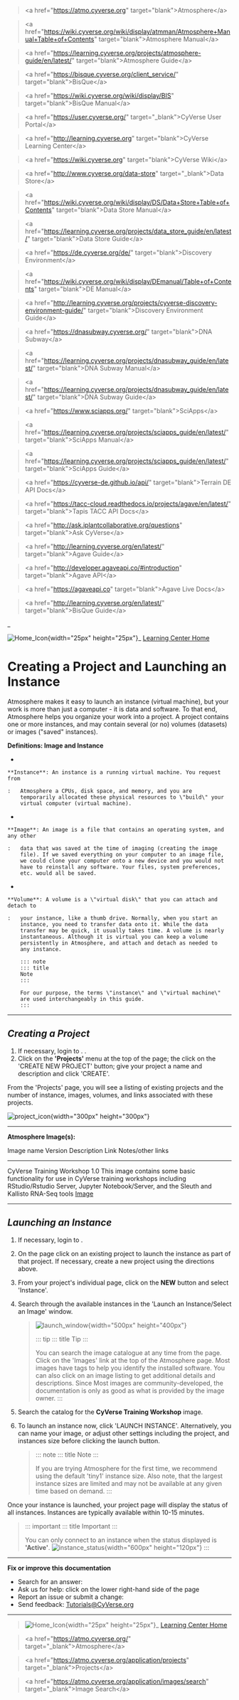 > \<a href=\"<https://atmo.cyverse.org>\"
> target=\"blank\"\>Atmosphere\</a\>

> \<a
> href=\"<https://wiki.cyverse.org/wiki/display/atmman/Atmosphere+Manual+Table+of+Contents>\"
> target=\"blank\"\>Atmosphere Manual\</a\>

> \<a
> href=\"<https://learning.cyverse.org/projects/atmosphere-guide/en/latest/>\"
> target=\"blank\"\>Atmosphere Guide\</a\>

> \<a href=\"<https://bisque.cyverse.org/client_service/>\"
> target=\"blank\"\>BisQue\</a\>

> \<a href=\"<https://wiki.cyverse.org/wiki/display/BIS>\"
> target=\"blank\"\>BisQue Manual\</a\>

> \<a href=\"<https://user.cyverse.org/>\" target=\"\_blank\"\>CyVerse
> User Portal\</a\>

> \<a href=\"<http://learning.cyverse.org>\" target=\"blank\"\>CyVerse
> Learning Center\</a\>

> \<a href=\"<https://wiki.cyverse.org>\" target=\"blank\"\>CyVerse
> Wiki\</a\>

> \<a href=\"<http://www.cyverse.org/data-store>\"
> target=\"\_blank\"\>Data Store\</a\>

> \<a
> href=\"<https://wiki.cyverse.org/wiki/display/DS/Data+Store+Table+of+Contents>\"
> target=\"blank\"\>Data Store Manual\</a\>

> \<a
> href=\"<https://learning.cyverse.org/projects/data_store_guide/en/latest/>\"
> target=\"blank\"\>Data Store Guide\</a\>

> \<a href=\"<https://de.cyverse.org/de/>\" target=\"blank\"\>Discovery
> Environment\</a\>

> \<a
> href=\"<https://wiki.cyverse.org/wiki/display/DEmanual/Table+of+Contents>\"
> target=\"blank\"\>DE Manual\</a\>

> \<a
> href=\"<http://learning.cyverse.org/projects/cyverse-discovery-environment-guide/>\"
> target=\"blank\"\>Discovery Environment Guide\</a\>

> \<a href=\"<https://dnasubway.cyverse.org/>\" target=\"blank\"\>DNA
> Subway\</a\>

> \<a
> href=\"<https://learning.cyverse.org/projects/dnasubway_guide/en/latest/>\"
> target=\"blank\"\>DNA Subway Manual\</a\>

> \<a
> href=\"<https://learning.cyverse.org/projects/dnasubway_guide/en/latest/>\"
> target=\"blank\"\>DNA Subway Guide\</a\>

> \<a href=\"<https://www.sciapps.org/>\"
> target=\"blank\"\>SciApps\</a\>

> \<a
> href=\"<https://learning.cyverse.org/projects/sciapps_guide/en/latest/>\"
> target=\"blank\"\>SciApps Manual\</a\>

> \<a
> href=\"<https://learning.cyverse.org/projects/sciapps_guide/en/latest/>\"
> target=\"blank\"\>SciApps Guide\</a\>

> \<a href=\"<https://cyverse-de.github.io/api/>\"
> target=\"blank\"\>Terrain DE API Docs\</a\>

> \<a
> href=\"<https://tacc-cloud.readthedocs.io/projects/agave/en/latest/>\"
> target=\"blank\"\>Tapis TACC API Docs\</a\>

> \<a href=\"<http://ask.iplantcollaborative.org/questions>\"
> target=\"blank\"\>Ask CyVerse\</a\>

> \<a href=\"<http://learning.cyverse.org/en/latest/>\"
> target=\"blank\"\>Agave Guide\</a\>

> \<a href=\"<http://developer.agaveapi.co/#introduction>\"
> target=\"blank\"\>Agave API\</a\>

> \<a href=\"<https://agaveapi.co>\" target=\"blank\"\>Agave Live
> Docs\</a\>

> \<a href=\"<http://learning.cyverse.org/en/latest/>\"
> target=\"blank\"\>BisQue Guide\</a\>

\_

![Home_Icon](./img/homeicon.png){width="25px" height="25px"}\_ [Learning
Center Home](http://learning.cyverse.org/)

# **Creating a Project and Launching an Instance**

Atmosphere makes it easy to launch an instance (virtual machine), but
your work is more than just a computer - it is data and software. To
that end, Atmosphere helps you organize your work into a project. A
project contains one or more instances, and may contain several (or no)
volumes (datasets) or images (\"saved\" instances).

**Definitions: Image and Instance**

-   

    **Instance**: An instance is a running virtual machine. You request from

    :   Atmosphere a CPUs, disk space, and memory, and you are
        temporarily allocated these physical resources to \"build\" your
        virtual computer (virtual machine).

-   

    **Image**: An image is a file that contains an operating system, and any other

    :   data that was saved at the time of imaging (creating the image
        file). If we saved everything on your computer to an image file,
        we could clone your computer onto a new device and you would not
        have to reinstall any software. Your files, system preferences,
        etc. would all be saved.

-   

    **Volume**: A volume is a \"virtual disk\" that you can attach and detach to

    :   your instance, like a thumb drive. Normally, when you start an
        instance, you need to transfer data onto it. While the data
        transfer may be quick, it usually takes time. A volume is nearly
        instantaneous. Although it is virtual you can keep a volume
        persistently in Atmosphere, and attach and detach as needed to
        any instance.

        ::: note
        ::: title
        Note
        :::

        For our purpose, the terms \"instance\" and \"virtual machine\"
        are used interchangeably in this guide.
        :::

------------------------------------------------------------------------

## *Creating a Project*

1.  If necessary, login to . .
2.  Click on the **\'Projects\'** menu at the top of the page; the click
    on the \'CREATE NEW PROJECT\' button; give your project a name and
    description and click \'CREATE\'.

From the \'Projects\' page, you will see a listing of existing projects
and the number of instance, images, volumes, and links associated with
these projects.

![project_icon](./img/atmosphere/project_icon.png){width="300px"
height="300px"}

------------------------------------------------------------------------

**Atmosphere Image(s):**

  Image name                  Version   Description                                                                                                                                                                               Link                                                        Notes/other links
  --------------------------- --------- ----------------------------------------------------------------------------------------------------------------------------------------------------------------------------------------- ----------------------------------------------------------- -------------------
  CyVerse Training Workshop   1.0       This image contains some basic functionality for use in CyVerse training workshops including RStudio/Rstudio Server, Jupyter Notebook/Server, and the Sleuth and Kallisto RNA-Seq tools   [Image](https://atmo.cyverse.org/application/images/1467)   

------------------------------------------------------------------------

## *Launching an Instance*

1.  If necessary, login to .

2.  On the page click on an existing project to launch the instance as
    part of that project. If necessary, create a new project using the
    directions above.

3.  From your project\'s individual page, click on the **NEW** button
    and select \'Instance\'.

4.  Search through the available instances in the \'Launch an
    Instance/Select an Image\' window.

    > ![launch_window](./img/atmosphere/launch_window.png){width="500px"
    > height="400px"}
    >
    > ::: tip
    > ::: title
    > Tip
    > :::
    >
    > You can search the image catalogue at any time from the page.
    > Click on the \'Images\' link at the top of the Atmosphere page.
    > Most images have tags to help you identify the installed software.
    > You can also click on an image listing to get additional details
    > and descriptions. Since Most images are community-developed, the
    > documentation is only as good as what is provided by the image
    > owner.
    > :::

5.  Search the catalog for the **CyVerse Training Workshop** image.

6.  To launch an instance now, click \'LAUNCH INSTANCE\'. Alternatively,
    you can name your image, or adjust other settings including the
    project, and instances size before clicking the launch button.

    > ::: note
    > ::: title
    > Note
    > :::
    >
    > If you are trying Atmosphere for the first time, we recommend
    > using the default \'tiny1\' instance size. Also note, that the
    > largest instance sizes are limited and may not be available at any
    > given time based on demand.
    > :::

Once your instance is launched, your project page will display the
status of all instances. Instances are typically available within 10-15
minutes.

> ::: important
> ::: title
> Important
> :::
>
> You can only connect to an instance when the status displayed is
> **\'Active\'**.
> ![instance_status](./img/atmosphere/instance_status.png){width="600px"
> height="120px"}
> :::

------------------------------------------------------------------------

**Fix or improve this documentation**

-   Search for an answer:
-   Ask us for help: click on the lower right-hand side of the page
-   Report an issue or submit a change:
-   Send feedback: [Tutorials@CyVerse.org](Tutorials@CyVerse.org)

------------------------------------------------------------------------

> ![Home_Icon](./img/homeicon.png){width="25px" height="25px"}\_
> [Learning Center Home]()

> \<a href=\"<https://atmo.cyverse.org/>\"
> target=\"\_blank\"\>Atmosphere\</a\>

> \<a href=\"<https://atmo.cyverse.org/application/projects>\"
> target=\"\_blank\"\>Projects\</a\>

> \<a href=\"<https://atmo.cyverse.org/application/images/search>\"
> target=\"\_blank\"\>Image Search\</a\>
